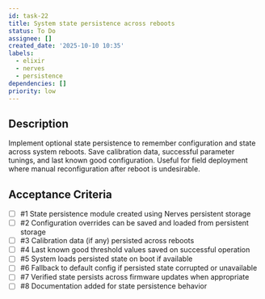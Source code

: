 ```yaml
---
id: task-22
title: System state persistence across reboots
status: To Do
assignee: []
created_date: '2025-10-10 10:35'
labels:
  - elixir
  - nerves
  - persistence
dependencies: []
priority: low
---
```


## Description

<!-- SECTION:DESCRIPTION:BEGIN -->
Implement optional state persistence to remember configuration and state across system reboots. Save calibration data, successful parameter tunings, and last known good configuration. Useful for field deployment where manual reconfiguration after reboot is undesirable.
<!-- SECTION:DESCRIPTION:END -->

## Acceptance Criteria
<!-- AC:BEGIN -->
- [ ] #1 State persistence module created using Nerves persistent storage
- [ ] #2 Configuration overrides can be saved and loaded from persistent storage
- [ ] #3 Calibration data (if any) persisted across reboots
- [ ] #4 Last known good threshold values saved on successful operation
- [ ] #5 System loads persisted state on boot if available
- [ ] #6 Fallback to default config if persisted state corrupted or unavailable
- [ ] #7 Verified state persists across firmware updates when appropriate
- [ ] #8 Documentation added for state persistence behavior
<!-- AC:END -->
